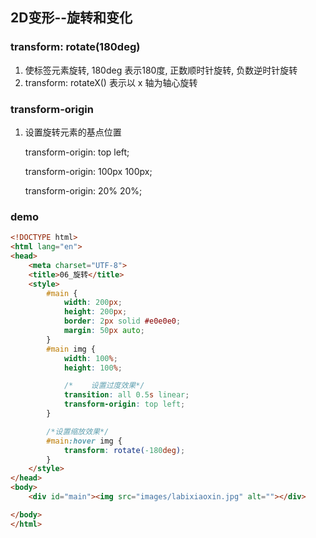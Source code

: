 ## 2D变形--旋转和变化

### transform: rotate(180deg)

1. 使标签元素旋转, 180deg 表示180度, 正数顺时针旋转, 负数逆时针旋转
2. transform: rotateX() 表示以 x 轴为轴心旋转



### transform-origin

1. 设置旋转元素的基点位置

   transform-origin: top left;

   transform-origin: 100px 100px;

   transform-origin: 20% 20%;





### demo

```html
<!DOCTYPE html>
<html lang="en">
<head>
    <meta charset="UTF-8">
    <title>06_旋转</title>
    <style>
        #main {
            width: 200px;
            height: 200px;
            border: 2px solid #e0e0e0;
            margin: 50px auto;
        }
        #main img {
            width: 100%;
            height: 100%;

            /*    设置过度效果*/
            transition: all 0.5s linear;
            transform-origin: top left;
        }

        /*设置缩放效果*/
        #main:hover img {
            transform: rotate(-180deg);
        }
    </style>
</head>
<body>
    <div id="main"><img src="images/labixiaoxin.jpg" alt=""></div>

</body>
</html>
```

